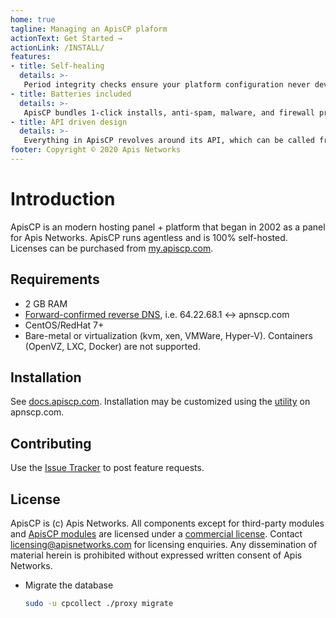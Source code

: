 ```yaml
---
home: true
tagline: Managing an ApisCP plaform 
actionText: Get Started →
actionLink: /INSTALL/
features:
- title: Self-healing
  details: >-
   Period integrity checks ensure your platform configuration never deviates from optimal.
- title: Batteries included
  details: >-
   ApisCP bundles 1-click installs, anti-spam, malware, and firewall protection through an in-house architecture.
- title: API driven design
  details: >-
   Everything in ApisCP revolves around its API, which can be called from the panel, command-line, or remotely.
footer: Copyright © 2020 Apis Networks
---
```


# Introduction

ApisCP is an modern hosting panel + platform that began in 2002 as a panel for Apis Networks. ApisCP runs agentless and is 100% self-hosted. Licenses can be purchased from [my.apiscp.com](https://my.apiscp.com).

## Requirements

- 2 GB RAM
- [Forward-confirmed reverse DNS](https://en.wikipedia.org/wiki/Forward-confirmed_reverse_DNS), i.e. 64.22.68.1 <-> apnscp.com
- CentOS/RedHat 7+
- Bare-metal or virtualization (kvm, xen, VMWare, Hyper-V). Containers (OpenVZ, LXC, Docker) are not supported.

## Installation

See [docs.apiscp.com](INSTALL.md). Installation may be customized using the [utility](https://apiscp.com/#customize) on apnscp.com.

## Contributing

Use the [Issue Tracker](https://github.com/apisnetworks/apnscp) to post feature requests.

## License

ApisCP is (c) Apis Networks. All components except for third-party modules and [ApisCP modules](https://github.com/apisnetworks/apnscp-modules) are licensed under a [commercial license](https://bitbucket.org/apisnetworks/apnscp/raw/HEAD/LICENSE). Contact licensing@apisnetworks.com for licensing enquiries. Any dissemination of material herein is prohibited without expressed written consent of Apis Networks.
- Migrate the database
  ```bash
  sudo -u cpcollect ./proxy migrate
  ```
